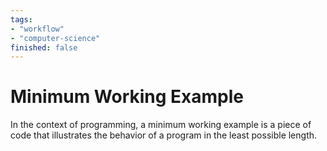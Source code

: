 ```yaml
---
tags:
- "workflow"
- "computer-science"
finished: false
---
```


# Minimum Working Example

In the context of programming, a minimum working example is a piece of code that illustrates the behavior of a program in the least possible length.

